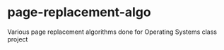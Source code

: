 # page-replacement-algo
 Various page replacement algorithms done for Operating Systems class project
